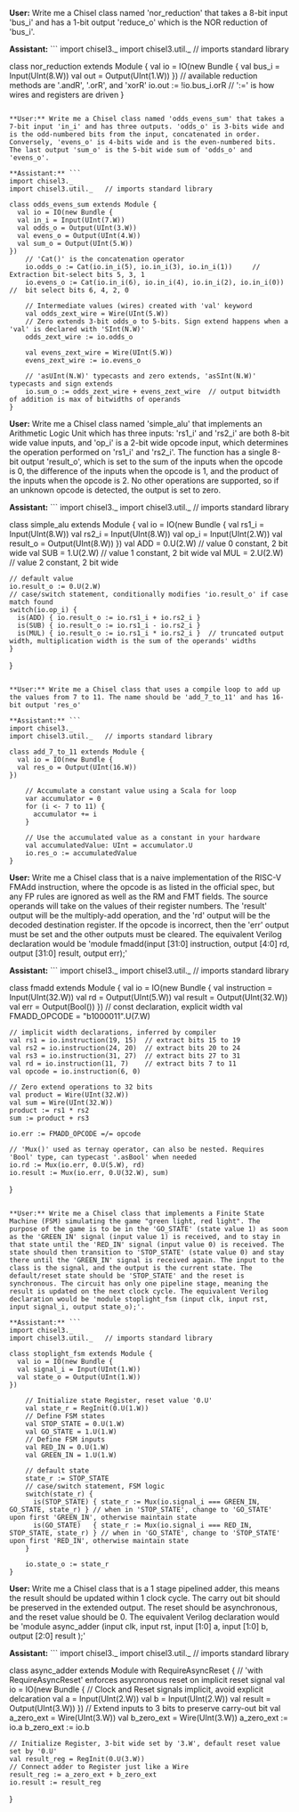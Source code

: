 **User:** Write me a Chisel class named 'nor_reduction' that takes a 8-bit input 'bus_i' and has a 1-bit output 'reduce_o' which is the NOR reduction of 'bus_i'.

**Assistant:** ```
import chisel3._
import chisel3.util._   // imports standard library

class nor_reduction extends Module {
  val io = IO(new Bundle {
  val bus_i = Input(UInt(8.W))
  val out = Output(UInt(1.W))
})
    // available reduction methods are '.andR', '.orR', and 'xorR'
    io.out := !io.bus_i.orR     // ':=' is how wires and registers are driven
}
```

**User:** Write me a Chisel class named 'odds_evens_sum' that takes a 7-bit input 'in_i' and has three outputs. 'odds_o' is 3-bits wide and is the odd-numbered bits from the input, concatenated in order. Conversely, 'evens_o' is 4-bits wide and is the even-numbered bits. The last output 'sum_o' is the 5-bit wide sum of 'odds_o' and 'evens_o'.

**Assistant:** ```
import chisel3._
import chisel3.util._   // imports standard library

class odds_evens_sum extends Module {
  val io = IO(new Bundle {
  val in_i = Input(UInt(7.W))
  val odds_o = Output(UInt(3.W))
  val evens_o = Output(UInt(4.W))
  val sum_o = Output(UInt(5.W))
})
    // 'Cat()' is the concatenation operator
    io.odds_o := Cat(io.in_i(5), io.in_i(3), io.in_i(1))     // Extraction bit-select bits 5, 3, 1
    io.evens_o := Cat(io.in_i(6), io.in_i(4), io.in_i(2), io.in_i(0))  //  bit select bits 6, 4, 2, 0

    // Intermediate values (wires) created with 'val' keyword
    val odds_zext_wire = Wire(UInt(5.W))
    // Zero extends 3-bit odds_o to 5-bits. Sign extend happens when a 'val' is declared with 'SInt(N.W)'
    odds_zext_wire := io.odds_o

    val evens_zext_wire = Wire(UInt(5.W))
    evens_zext_wire := io.evens_o

    // 'asUInt(N.W)' typecasts and zero extends, 'asSInt(N.W)' typecasts and sign extends
    io.sum_o := odds_zext_wire + evens_zext_wire  // output bitwidth of addition is max of bitwidths of operands
}
```

**User:** Write me a Chisel class named 'simple_alu' that implements an Arithmetic Logic Unit which has three inputs: 'rs1_i' and 'rs2_i' are both 8-bit wide value inputs, and 'op_i' is a 2-bit wide opcode input, which determines the operation performed on 'rs1_i' and 'rs2_i'. The function has a single 8-bit output 'result_o', which is set to the sum of the inputs when the opcode is 0, the difference of the inputs when the opcode is 1, and the product of the inputs when the opcode is 2. No other operations are supported, so if an unknown opcode is detected, the output is set to zero.

**Assistant:** ```
import chisel3._
import chisel3.util._   // imports standard library

class simple_alu extends Module {
  val io = IO(new Bundle {
  val rs1_i = Input(UInt(8.W))
  val rs2_i = Input(UInt(8.W))
  val op_i = Input(UInt(2.W))
  val result_o = Output(UInt(8.W))
})
    val ADD = 0.U(2.W)  // value 0 constant, 2 bit wide
    val SUB = 1.U(2.W)  // value 1 constant, 2 bit wide
    val MUL = 2.U(2.W)  // value 2 constant, 2 bit wide

    // default value
    io.result_o := 0.U(2.W)
    // case/switch statement, conditionally modifies 'io.result_o' if case match found
    switch(io.op_i) {
      is(ADD) { io.result_o := io.rs1_i + io.rs2_i }
      is(SUB) { io.result_o := io.rs1_i - io.rs2_i }
      is(MUL) { io.result_o := io.rs1_i * io.rs2_i }  // truncated output width, multiplication width is the sum of the operands' widths
    }
}
```

**User:** Write me a Chisel class that uses a compile loop to add up the values from 7 to 11. The name should be 'add_7_to_11' and has 16-bit output 'res_o'

**Assistant:** ```
import chisel3._
import chisel3.util._   // imports standard library

class add_7_to_11 extends Module {
  val io = IO(new Bundle {
  val res_o = Output(UInt(16.W))
})

    // Accumulate a constant value using a Scala for loop
    var accumulator = 0
    for (i <- 7 to 11) {
      accumulator += i
    }

    // Use the accumulated value as a constant in your hardware
    val accumulatedValue: UInt = accumulator.U
    io.res_o := accumulatedValue
}
``` 

**User:** Write me a Chisel class that is a naive implementation of the RISC-V FMAdd instruction, where the opcode is as listed in the official spec, but any FP rules are ignored as well as the RM and FMT fields. The source operands will take on the values of their register numbers. The 'result' output will be the multiply-add operation, and the 'rd' output will be the decoded destination register. If the opcode is incorrect, then the 'err' output must be set and the other outputs must be cleared. The equivalent Verilog declaration would be 'module fmadd(input [31:0] instruction, output [4:0] rd, output [31:0] result, output err);'

**Assistant:** ```
import chisel3._
import chisel3.util._   // imports standard library

class fmadd extends Module {
  val io = IO(new Bundle {
  val instruction = Input(UInt(32.W))
  val rd = Output(UInt(5.W))
  val result = Output(UInt(32.W))
  val err = Output(Bool())
})
    // const declaration, explicit width
    val FMADD_OPCODE = "b1000011".U(7.W)

    // implicit width declarations, inferred by compiler
    val rs1 = io.instruction(19, 15)  // extract bits 15 to 19
    val rs2 = io.instruction(24, 20)  // extract bits 20 to 24
    val rs3 = io.instruction(31, 27)  // extract bits 27 to 31
    val rd = io.instruction(11, 7)    // extract bits 7 to 11
    val opcode = io.instruction(6, 0)

    // Zero extend operations to 32 bits
    val product = Wire(UInt(32.W))
    val sum = Wire(UInt(32.W))
    product := rs1 * rs2
    sum := product + rs3

    io.err := FMADD_OPCODE =/= opcode

    // 'Mux()' used as ternay operator, can also be nested. Requires 'Bool' type, can typecast '.asBool' when needed
    io.rd := Mux(io.err, 0.U(5.W), rd)
    io.result := Mux(io.err, 0.U(32.W), sum)
}
```

**User:** Write me a Chisel class that implements a Finite State Machine (FSM) simulating the game "green light, red light". The purpose of the game is to be in the 'GO_STATE' (state value 1) as soon as the 'GREEN_IN' signal (input value 1) is received, and to stay in that state until the 'RED_IN' signal (input value 0) is received. The state should then transition to 'STOP_STATE' (state value 0) and stay there until the 'GREEN_IN' signal is received again. The input to the class is the signal, and the output is the current state. The default/reset state should be 'STOP_STATE' and the reset is synchronous. The circuit has only one pipeline stage, meaning the result is updated on the next clock cycle. The equivalent Verilog declaration would be 'module stoplight_fsm (input clk, input rst, input signal_i, output state_o);'.

**Assistant:** ```
import chisel3._
import chisel3.util._   // imports standard library

class stoplight_fsm extends Module {
  val io = IO(new Bundle {
  val signal_i = Input(UInt(1.W))
  val state_o = Output(UInt(1.W))
})

    // Initialize state Register, reset value '0.U'
    val state_r = RegInit(0.U(1.W))
    // Define FSM states
    val STOP_STATE = 0.U(1.W)
    val GO_STATE = 1.U(1.W)
    // Define FSM inputs
    val RED_IN = 0.U(1.W)
    val GREEN_IN = 1.U(1.W)

    // default state
    state_r := STOP_STATE
    // case/switch statement, FSM logic
    switch(state_r) {
      is(STOP_STATE) { state_r := Mux(io.signal_i === GREEN_IN, GO_STATE, state_r) } // when in 'STOP_STATE', change to 'GO_STATE' upon first 'GREEN_IN', otherwise maintain state
      is(GO_STATE)   { state_r := Mux(io.signal_i === RED_IN, STOP_STATE, state_r) } // when in 'GO_STATE', change to 'STOP_STATE' upon first 'RED_IN', otherwise maintain state
    }

    io.state_o := state_r
}
```

**User:** Write me a Chisel class that is a 1 stage pipelined adder, this means the result should be updated within 1 clock cycle. The carry out bit should be preserved in the extended output. The reset should be asynchronous, and the reset value should be 0. The equivalent Verilog declaration would be 'module async_adder (input clk, input rst, input [1:0] a, input [1:0] b, output [2:0] result );'

**Assistant:** ```
import chisel3._
import chisel3.util._   // imports standard library

class async_adder extends Module with RequireAsyncReset {   // 'with RequireAsyncReset' enforces asycnronous reset on implicit reset signal
  val io = IO(new Bundle {                                  // Clock and Reset signals implicit, avoid explicit delcaration
  val a = Input(UInt(2.W))
  val b = Input(UInt(2.W))
  val result = Output(UInt(3.W))
})
    // Extend inputs to 3 bits to preserve carry-out bit
    val a_zero_ext = Wire(UInt(3.W))
    val b_zero_ext = Wire(UInt(3.W))
    a_zero_ext := io.a
    b_zero_ext := io.b

    // Initialize Register, 3-bit wide set by '3.W', default reset value set by '0.U'
    val result_reg = RegInit(0.U(3.W))
    // Connect adder to Register just like a Wire
    result_reg := a_zero_ext + b_zero_ext
    io.result := result_reg
}
```
